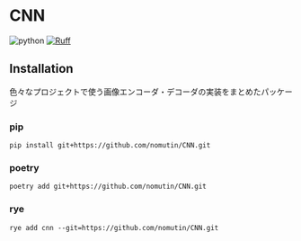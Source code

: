 # CNN

![python](https://img.shields.io/badge/python-3.8-blue)
[![Ruff](https://img.shields.io/endpoint?url=https://raw.githubusercontent.com/charliermarsh/ruff/main/assets/badge/v2.json)](https://github.com/astral-sh/ruff)

## Installation

色々なプロジェクトで使う画像エンコーダ・デコーダの実装をまとめたパッケージ

### pip

```shell
pip install git+https://github.com/nomutin/CNN.git
```

### poetry

```shell
poetry add git+https://github.com/nomutin/CNN.git
```

### rye

```shell
rye add cnn --git=https://github.com/nomutin/CNN.git
```
